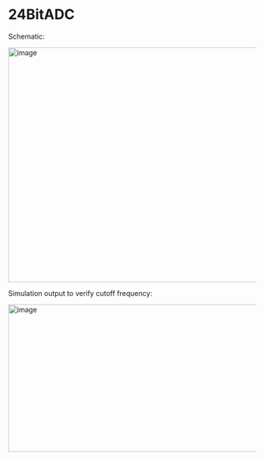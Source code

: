 # 24BitADC

Schematic:

<img width="698" height="476" alt="image" src="https://github.com/user-attachments/assets/2ae284f6-e6a9-49c6-8f58-06e6ccc5d803" />

Simulation output to verify cutoff frequency:

<img width="640" height="299" alt="image" src="https://github.com/user-attachments/assets/dc4ded0b-7e90-42b1-8b74-a74f76741e1f" />
